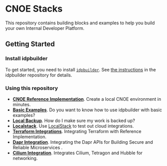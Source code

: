 # CNOE Stacks

This repository contains building blocks and examples to help you build your own Internal Developer Platform.

## Getting Started

### Install idpbuilder

To get started, you need to install [`idpbuilder`](https://github.com/cnoe-io/idpbuilder).
See [the instructions](https://github.com/cnoe-io/idpbuilder?tab=readme-ov-file#getting-started) in the idpbuilder repository for details.

### Using this repository

- **[CNOE Reference Implementation](./ref-implementation)**. Create a local CNOE environment in minutes. 
- **[Basic Examples](./basic)**. Do you want to know how to use idpbuilder with basic examples?
- **[Local Backup](./local-backup)**. How do I make sure my work is backed up?
- **[Localstack](./localstack-integration)**. Use [LocalStack](https://github.com/localstack/localstack) to test out cloud integrations.
- **[Terraform Integrations](./terraform-integrations)**. Integrating Terraform with Reference Implementation.
- **[Dapr Integration](./dapr-integrations)**. Integrating the Dapr APIs for Building Secure and Reliable Microservices .
- **[Cilium Integration](./cilium-integration)**. Integrates Cilium, Tetragon and Hubble for networking.